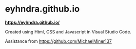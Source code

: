 # eyhndra.github.io

**https://eyhndra.github.io/**

Created using Html, CSS and Javascript in Visual Studio Code.

Assistance from https://github.com/MichaelMiner137

